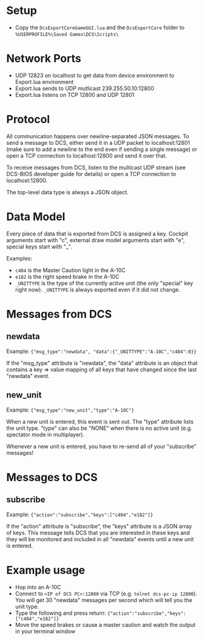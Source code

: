 # Setup

* Copy the `DcsExportCoreGameGUI.lua` and  the `DcsExportCore` folder to `%USERPROFILE%\Saved Games\DCS\Scripts\`

# Network Ports

* UDP 12823 on localhost to get data from device environment to Export.lua environment
* Export.lua sends to UDP mutlicast 239.255.50.10:12800
* Export.lua listens on TCP 12800 and UDP 12801

# Protocol
All communication happens over newline-separated JSON messages. To send a message to DCS, either send it in a UDP packet to localhost:12801 (make sure to add a newline to the end even if sending a single message) or open a TCP connection to localhost:12800 and send it over that.

To receive messages from DCS, listen to the multicast UDP stream (see DCS-BIOS developer guide for details) or open a TCP connection to localhost:12800.

The top-level data type is always a JSON object.

# Data Model
Every piece of data that is exported from DCS is assigned a key. Cockpit arguments start with "c", external draw model arguments start with "e", special keys start with "_".

Examples:
* `c404` is the Master Caution light in the A-10C
* `e182` is the right speed brake in the A-10C
* `_UNITTYPE` is the type of the currently active unit (the only "special" key right now). `_UNITTYPE` is always exported even if it did not change.

# Messages from DCS

## newdata
Example: `{"msg_type":"newdata", "data":{"_UNITTYPE":"A-10C","c404":0}}`

If the "msg_type" attribute is "newdata", the "data" attribute is an object that contains a key => value mapping of all keys that have changed since the last "newdata" event.

## new_unit
Example: `{"msg_type":"new_unit","type":"A-10C"}`

When a new unit is entered, this event is sent out. The "type" attribute lists the unit type. "type" can also be "NONE" when there is no active unit (e.g. spectator mode in multiplayer).

Whenever a new unit is entered, you have to re-send all of your "subscribe" messages!

# Messages to DCS

## subscribe
Example: `{"action":"subscribe","keys":["c404","e182"]}`

If the "action" attribute is "subscribe", the "keys" attribute is a JSON array of keys.
This message tells DCS that you are interested in these keys and they will be monitored and included in all "newdata" events until a new unit is entered.


# Example usage

* Hop into an A-10C
* Connect to `<IP of DCS PC>:12800` via TCP (e.g. `telnet dcs-pc-ip 12800`). You will get 30 "newdata" messages per second which will tell you the unit type.
* Type the following and press return: `{"action":"subscribe","keys":["c404","e182"]}`
* Move the speed brakes or cause a master caution and watch the output in your terminal window
